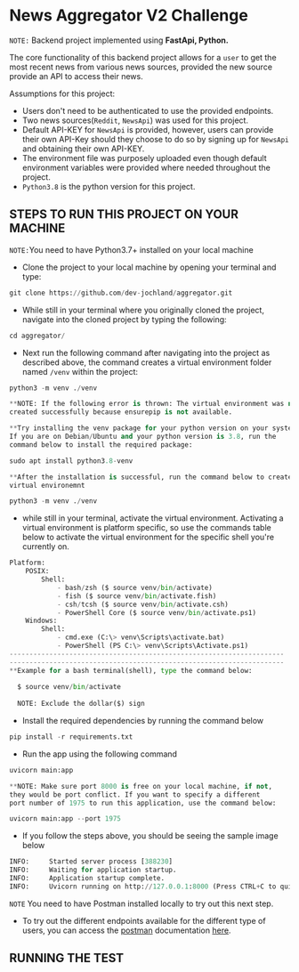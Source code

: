# News Aggregator V2 Challenge
```NOTE:``` Backend project implemented using **FastApi, Python.** 

The core functionality of this backend project allows for a 
```user``` to get the most recent news from various news sources, 
provided the new source provide an API to access their news.

Assumptions for this project:
- Users don't need to be authenticated to use the provided endpoints.
- Two news sources(```Reddit```, ```NewsApi```) was used for this 
  project.
- Default API-KEY for ```NewsApi``` is provided, however, users can 
  provide their own API-Key should they choose to do so by signing up 
  for ```NewsApi``` and obtaining their own API-KEY.
- The environment file was purposely uploaded even though default 
  environment variables were provided where needed throughout the project.
- ```Python3.8``` is the python version for this project.

## STEPS TO RUN THIS PROJECT ON YOUR MACHINE
```NOTE:```You need to have Python3.7+ installed on your local machine
- Clone the project to your local machine by opening your terminal and 
  type:
```python
git clone https://github.com/dev-jochland/aggregator.git
```

- While still in your terminal where you originally cloned the project, 
  navigate into the cloned project by typing the following:
```python
cd aggregator/
```

- Next run the following command after navigating into the project as 
  described above, the command creates a virtual 
  environment folder named ```/venv``` within the project:
```python
python3 -m venv ./venv

**NOTE: If the following error is thrown: The virtual environment was not 
created successfully because ensurepip is not available. 

**Try installing the venv package for your python version on your system. 
If you are on Debian/Ubuntu and your python version is 3.8, run the 
command below to install the required package:

sudo apt install python3.8-venv

**After the installation is successful, run the command below to create your 
virtual environemnt

python3 -m venv ./venv
```
- while still in your terminal, activate the virtual environment. Activating a virtual environment is platform specific, so use the commands table below to activate the virtual environment for the specific shell you're currently on.
```python
Platform:
    POSIX:
        Shell:
            - bash/zsh ($ source venv/bin/activate)
            - fish ($ source venv/bin/activate.fish)
            - csh/tcsh ($ source venv/bin/activate.csh)
            - PowerShell Core ($ source venv/bin/activate.ps1)
    Windows:
        Shell:
            - cmd.exe (C:\> venv\Scripts\activate.bat)
            - PowerShell (PS C:\> venv\Scripts\Activate.ps1)
---------------------------------------------------------------------
---------------------------------------------------------------------
**Example for a bash terminal(shell), type the command below: 
  
  $ source venv/bin/activate
  
  NOTE: Exclude the dollar($) sign
```

- Install the required dependencies by running the command below
```python
pip install -r requirements.txt
```
- Run the app using the following command
```python
uvicorn main:app

**NOTE: Make sure port 8000 is free on your local machine, if not, 
they would be port conflict. If you want to specify a different 
port number of 1975 to run this application, use the command below:

uvicorn main:app --port 1975
```
- If you follow the steps above, you should be seeing the sample image below
```python
INFO:     Started server process [388230]
INFO:     Waiting for application startup.
INFO:     Application startup complete.
INFO:     Uvicorn running on http://127.0.0.1:8000 (Press CTRL+C to quit)

```
```NOTE``` You need to have Postman installed locally to try out this next step.
- To try out the different endpoints available for the different type of users, you can access the [postman](https://documenter.getpostman.com/view/11396719/UyrEhvCL) documentation [here](https://documenter.getpostman.com/view/11396719/UyrEhvCL).

## RUNNING THE TEST
